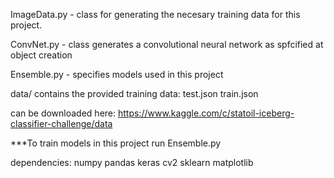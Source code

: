 ImageData.py - 
class for generating the necesary training data for this project. 

ConvNet.py - 
class generates a convolutional neural network as spfcified at object creation

Ensemble.py - 
specifies models used in this project

data/
contains the provided training data:
test.json
train.json

can be downloaded here:
https://www.kaggle.com/c/statoil-iceberg-classifier-challenge/data

***To train models in this project
run Ensemble.py


dependencies:
numpy
pandas
keras
cv2
sklearn
matplotlib
